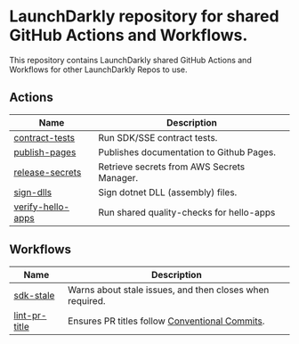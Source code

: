 # LaunchDarkly repository for shared GitHub Actions and Workflows.

This repository contains LaunchDarkly shared GitHub Actions and Workflows for other LaunchDarkly Repos to use.


## Actions
| Name                                                          | Description                                |
|---------------------------------------------------------------|--------------------------------------------|
| [contract-tests](./actions/contract-tests/README.md)          | Run SDK/SSE contract tests.                |
| [publish-pages](./actions/publish-pages/README.md)            | Publishes documentation to Github Pages.   |
| [release-secrets](./actions/release-secrets/README.md)        | Retrieve secrets from AWS Secrets Manager. |
| [sign-dlls](./actions/sign-dlls/README.md)                    | Sign dotnet DLL (assembly) files.          |
| [verify-hello-apps](./actions/verify-hello-app/README.md)     | Run shared quality-checks for hello-apps   |

## Workflows
| Name                                                   | Description                                                            |
|--------------------------------------------------------|------------------------------------------------------------------------|
| [sdk-stale](./.github/workflows/sdk-stale.yml)         | Warns about stale issues, and then closes when required.               |
| [lint-pr-title](./.github/workflows/lint-pr-title.yml) | Ensures PR titles follow [Conventional Commits][conventional-commits]. |


[conventional-commits]: https://www.conventionalcommits.org/en/v1.0.0/
